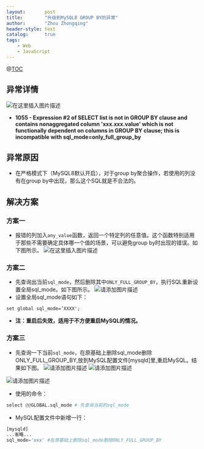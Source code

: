 ```yaml
---
layout:       post
title:        "升级到MySQL8 GROUP BY的异常"
author:       "Zhou Zhongqing"
header-style: text
catalog:      true
tags:
    - Web
    - JavaScript
---
```


@[TOC](目录)
## 异常详情
![在这里插入图片描述](https://i-blog.csdnimg.cn/direct/9ead555a78a7473babbdfa5ca4ab249a.png) 
- **1055 - Expression #2 of SELECT list is not in GROUP BY clause and contains nonaggregated column 'xxx.xxx.value' which is not functionally dependent on columns in GROUP BY clause; this is incompatible with sql_mode=only_full_group_by**
 

## 异常原因
- 在严格模式下（MySQL8默认开启），对于group by聚合操作，若使用的列没有在group by中出现，那么这个SQL就是不合法的。

## 解决方案
### 方案一
- 报错的列加入`any_value`函数，返回一个特定列的任意值。这个函数特别适用于那些不需要确定具体哪一个值的场景，可以避免group by时出现的错误。如下图所示。
![在这里插入图片描述](https://i-blog.csdnimg.cn/direct/73a9b4a9cbb34828872b08ecc3afed64.png)
### 方案二
- 先查询出当前`sql_mode`，然后删除其中`ONLY_FULL_GROUP_BY`，执行SQL重新设置全局sql_mode。如下图所示。
![请添加图片描述](https://i-blog.csdnimg.cn/direct/90b25e1e3faf4b5983c5da0333afd669.png)
- 设置全局sql_mode语句如下：

```shell
set global sql_mode=’XXXX';
```
- **注：重启后失效，适用于不方便重启MySQL的情况。**

### 方案三
- 先查询一下当前`sql_mode`，在原基础上删除sql_mode删除ONLY_FULL_GROUP_BY,放到MySQL配置文件[mysqld]里,重启MySQL。结果如下图。
![请添加图片描述](https://i-blog.csdnimg.cn/direct/7022f71cb0a54ccbbb7e4802a92952f0.png)
![请添加图片描述](https://i-blog.csdnimg.cn/direct/5fdee57977244088960998a016723603.png)



![请添加图片描述](https://i-blog.csdnimg.cn/direct/969182e1ec9441b1bcfadd1d604097c6.png)

- 使用的命令：

```python
select @@GLOBAL.sql_mode # 先查询当前的sql_mode
```

- MySQL配置文件中新增一行：

```python
[mysqld]
...省略...
sql_mode='xxx' #在原基础上删除sql_mode删除ONLY_FULL_GROUP_BY
```
